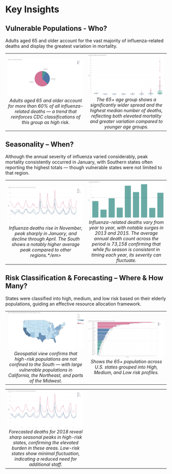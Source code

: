 # Key Insights


## Vulnerable Populations - Who?
Adults aged 65 and older account for the vast majority of influenza-related deaths and display the greatest variation in mortality.

<table>
<tr>
<td align="center" width="33%">
  <img src="visuals/pie-deaths-agepng.png" width="325"><br>
  <em>Adults aged 65 and older account for more than 60% of all influenza-related deaths — a trend that reinforces CDC classifications of this group as high risk.</em>
</td>
<td align="center" width="33%">
  <img src="visuals/box-age-group.png" width="325"><br>
  <em>The 65+ age group shows a significantly wider spread and the highest median number of deaths, reflecting both elevated mortality and greater variation compared to younger age groups.</em>
</td>
</tr>
</table>


## Seasonality – When?
Although the annual severity of influenza varied considerably, peak mortality consistently occurred in January, with Southern states often reporting the highest totals — though vulnerable states were not limited to that region.

<table>
<tr>
<td align="center" width="50%">
    <img src="visuals/line-region-yearly.png" width="325"><br>
    <em>Influenza deaths rise in November, peak sharply in January, and decline through April. The South shows a notably higher average peak compared to other regions.*/em>
</td>
<td align="center" width="50%">
    <img src="visuals/bar-deaths-year.png" width="325"><br>
    <em>Influenza-related deaths vary from year to year, with notable surges in 2013 and 2015. The average annual death count across the period is 73,158 confirming that while flu season is consistent in timing each year, its severity can fluctuate.</em>
</td>
</tr>
</table>


## Risk Classification & Forecasting – Where & How Many?
States were classified into high, medium, and low risk based on their elderly populations, guiding an effective resource allocation framework.

<table>
<tr>
<td align="center" width="50%">
  <img src="visuals/map-vulnerable.png" width="325"><br>
  <em>Geospatial view confirms that high-risk populations are not confined to the South — with large vulnerable populations in California, the Northeast, and parts of the Midwest.</em>
</td>
<td align="center" width="50%">
  <img src="visuals/bar-risk-population.png" width="325"><br>
  <em>Shows the 65+ population across U.S. states grouped into High, Medium, and Low risk profiles.</em>
</td>
</tr>
</table>

<table>
<tr>
<td align="center" width="33%">
  <img src="visuals/line-region-yearly.png" width="325"><br>
  <em>Forecasted deaths for 2018 reveal sharp seasonal peaks in high-risk states, confirming the elevated burden in these areas. Low-risk states show minimal fluctuation, indicating a reduced need for additional staff.</em>
</td>
<td width="33%"></td> <!-- Right spacer -->
</tr>
</table>